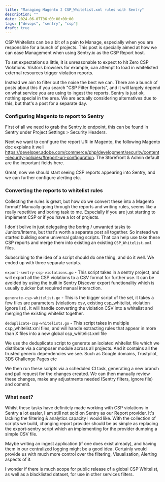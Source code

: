 ```yaml
---
title: "Managing Magento 2 CSP_Whitelist.xml rules with Sentry"
description: ""
date: 2024-06-07T06:00:00+00:00
tags: ["devops", "sentry", "csp"]
draft: true
---
```

CSP Whitelists can be a bit of a pain to Manage, especially when you are responsible for a bunch of projects. This post is specially aimed at how we can ease Management when using Sentry.io as the CSP Report host.

To set expectations a little, it is unreasonable to expect to hit Zero CSP Violations. Visitors browsers for example, can attempt to load in whitelisted external resources trigger violation reports.

Instead we aim to filter out the noise the best we can. There are a bunch of posts about this if you search "CSP Filter Reports", and it will largely depend on what service you are using to ingest the reports. Sentry is just ok, nothing special in the area. We are actually considering alternatives due to this, but that's a post for a separate day.

### Configuring Magento to report to Sentry
First of all we need to grab the Sentry.io endpoint, this can be found in Sentry under Project Settings > Security Headers.

Next we want to configure the report URI in Magento, the following Magento doc explains it well https://developer.adobe.com/commerce/php/development/security/content-security-policies/#report-uri-configuration. The Storefront & Admin default are the important fields here.

Great, now we should start seeing CSP reports appearing into Sentry, and we can further configure alerting etc.

### Converting the reports to whitelist rules
Collecting the rules is great, but how do we convert these into a Magento format? Manually going through the reports and writing rules, seems like a really repetitive and boring task to me. Especially if you are just starting to implement CSP or if you have a lot of projects.

I don't belive in just delegating the boring / unwanted tasks to Juniors/Interns, but that's worth a separate post all together. So instead we started building some universal golang scripts. That can help use take these CSP reports and merge them into existing an existing `CSP_Whitelist.xml` files.

Subscribing to the idea of a script should do one thing, and do it well. We ended up with three separate scripts.

`export-sentry-csp-violations.go` - This script takes in a sentry project, and will export all the CSP violations to a CSV format for further use. It can be avoided by using the built in Sentry Discover export functionality which is usually quicker but required manual interaction.

`generate-csp-whitelist.go` - This is the bigger script of the set, it takes a few files are parameters (violations csv, existing csp_whitelist, violation ignore list). It will handle converting the violation CSV into a whitelist and merging the existing whitelist together.

`deduplicate-csp-whitelists.go` - This script takes in multiple csp_whitelist.xml files, and will handle extracting rules that appear in more than X files into a new global csp_whitelist.xml file

We use the deduplicate script to generate an isolated whitelist file which we distribute via a composer module across all projects. And it contains all the trusted generic dependencies we see. Such as Google domains, Trustpilot, 3DS Challenge Pages etc

We then run these scripts via a scheduled CI task, generating a new branch and pull request for the changes created. We can then manually review these changes, make any adjustments needed (Sentry filters, ignore file) and commit.

### What next?

Whilst these tasks have definitely made working with CSP violations in Sentry a lot easier, I am still not sold on Sentry as our Report provider. It's lacking the filtering & analytics capacity I would like. With the collection of scripts we build, changing report provider should be as simple as replacing the export-sentry script which an implementing for the provider dumping a simple CSV file.

Maybe writing an ingest application (if one does exist already), and having them in our centralized logging might be a good idea. Certainly would provide us with much more control over the filtering, Visualisation, Alerting aspects of it.

I wonder if there is much scope for public release of a global CSP Whitelist, as well as a blacklisted dataset, for use in other services filters.

